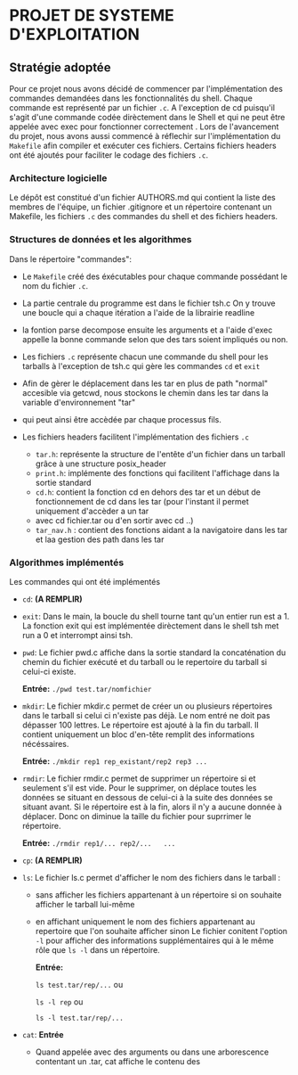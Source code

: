 # PROJET DE SYSTEME D'EXPLOITATION

## Stratégie adoptée

Pour ce projet nous avons décidé de commencer par l'implémentation des commandes demandées dans les fonctionnalités du shell. Chaque commande est représenté par un fichier `.c`. 
A l'exception de cd puisqu'il s'agit d'une commande codée dirèctement dans le Shell et qui ne peut être appelée avec exec pour fonctionner correctement . Lors de l'avancement du projet, nous avons aussi commencé à réflechir sur l'implémentation du `Makefile` afin compiler et exécuter ces fichiers. Certains fichiers headers ont été ajoutés pour faciliter le codage des fichiers `.c`.

### Architecture logicielle
	
Le dépôt est constitué d'un fichier AUTHORS.md qui contient la liste des membres de l'équipe, un fichier .gitignore et un répertoire contenant un Makefile, les fichiers `.c` des commandes du shell et des fichiers headers.

### Structures de données et les algorithmes

Dans le répertoire "commandes":

* Le `Makefile` créé des éxécutables pour chaque commande possédant le nom du fichier `.c`.

* La partie centrale du programme est dans le fichier tsh.c On y trouve une boucle qui a chaque itération a l'aide de la librairie readline
* la fontion parse decompose ensuite les arguments et a l'aide d'exec appelle la bonne commande selon que des tars soient impliqués ou non. 

* Les fichiers `.c` représente  chacun une commande du shell pour les tarballs à l'exception de tsh.c qui gère les commandes `cd` et `exit`
 
* Afin de gèrer le déplacement dans les tar en plus de path "normal" accesible via getcwd, nous stockons le chemin dans les tar dans la variable d'environnement "tar"
* qui peut ainsi être accèdée par chaque processus fils.

* Les fichiers headers facilitent l'implémentation des fichiers `.c`

  * `tar.h`: représente la structure de l'entête d'un fichier dans un tarball grâce à une structure posix_header
  * `print.h`: implémente des fonctions qui facilitent l'affichage dans la sortie standard
  * `cd.h`: contient la fonction cd en dehors des tar et un début de fonctionnement de cd dans les tar (pour l'instant il permet uniquement d'accèder a un tar
  * avec cd fichier.tar ou d'en sortir avec cd ..)
  * `tar_nav.h` : contient des fonctions aidant a la navigatoire dans les tar et laa gestion des path dans les tar

### Algorithmes implémentés

Les commandes qui ont été implémentés

* `cd`:
	**(A REMPLIR)**

* `exit`:
	Dans le main, la boucle du shell tourne tant qu'un entier run est a 1. La fonction exit qui est implémentée dirèctement dans le shell tsh met run a 0 et interrompt
ainsi tsh.

* `pwd`: Le fichier pwd.c affiche dans la sortie standard la concaténation du chemin du fichier exécuté et du tarball ou le repertoire du tarball si celui-ci existe. 

	**Entrée:** 
	`./pwd test.tar/nomfichier`

* `mkdir`: Le fichier mkdir.c permet de créer un ou plusieurs répertoires dans le tarball si celui ci n'existe pas déjà. Le nom entré ne doit pas dépasser 100 lettres. Le répertoire est ajouté à la fin du tarball. Il contient uniquement un bloc d'en-tête remplit des informations nécéssaires.
	
	**Entrée:** 
	`./mkdir rep1 rep_existant/rep2 rep3 ...`

* `rmdir`: Le fichier rmdir.c permet de supprimer un répertoire si et seulement s'il est vide. Pour le supprimer, on déplace toutes les données se situant en dessous de celui-ci à la suite des données se situant avant. Si le répertoire est à la fin, alors il n'y a aucune donnée à déplacer. Donc on diminue la taille du fichier pour suprrimer le répertoire.

	**Entrée:** 
	`./rmdir rep1/... rep2/...   ...`

* `cp`:
	**(A REMPLIR)**

* `ls`: Le fichier ls.c permet d'afficher le nom des fichiers dans le tarball :
  * sans afficher les fichiers appartenant à un répertoire si on souhaite afficher le tarball lui-même
  * en affichant uniquement le nom des fichiers appartenant au repertoire que l'on souhaite afficher sinon
Le fichier conitent l'option `-l` pour afficher des informations supplémentaires qui à le même rôle que `ls -l` dans un répertoire.

	**Entrée:**


	`ls test.tar/rep/...` ou

	`ls -l rep` ou

	`ls -l test.tar/rep/...`
	
* `cat`:
	**Entrée**
    * Quand appelée avec des arguments ou dans une arborescence contentant un .tar, cat affiche le contenu des


